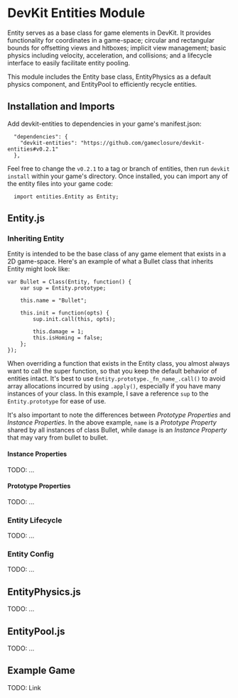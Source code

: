 DevKit Entities Module
======================

Entity serves as a base class for game elements in DevKit. It provides functionality for coordinates in a game-space; circular and rectangular bounds for offsetting views and hitboxes; implicit view management; basic physics including velocity, acceleration, and collisions; and a lifecycle interface to easily facilitate entity pooling.

This module includes the Entity base class, EntityPhysics as a default physics component, and EntityPool to efficiently recycle entities.

## Installation and Imports

Add devkit-entities to dependencies in your game's manifest.json:
```
  "dependencies": {
    "devkit-entities": "https://github.com/gameclosure/devkit-entities#v0.2.1"
  },
```

Feel free to change the `v0.2.1` to a tag or branch of entities, then run `devkit install` within your game's directory. Once installed, you can import any of the entity files into your game code:
```
  import entities.Entity as Entity;
```

## Entity.js

### Inheriting Entity

Entity is intended to be the base class of any game element that exists in a 2D game-space. Here's an example of what a Bullet class that inherits Entity might look like:
```
var Bullet = Class(Entity, function() {
	var sup = Entity.prototype;

	this.name = "Bullet";

	this.init = function(opts) {
		sup.init.call(this, opts);

		this.damage = 1;
		this.isHoming = false;
	};
});
```

When overriding a function that exists in the Entity class, you almost always want to call the super function, so that you keep the default behavior of entities intact. It's best to use `Entity.prototype._fn_name_.call()` to avoid array allocations incurred by using `.apply()`, especially if you have many instances of your class. In this example, I save a reference `sup` to the `Entity.prototype` for ease of use.

It's also important to note the differences between *Prototype Properties* and *Instance Properties*. In the above example, `name` is a *Prototype Property* shared by all instances of class Bullet, while `damage` is an *Instance Property* that may vary from bullet to bullet.

#### Instance Properties

TODO: ...

#### Prototype Properties

TODO: ...

### Entity Lifecycle

TODO: ...

### Entity Config

TODO: ...

## EntityPhysics.js

TODO: ...

## EntityPool.js

TODO: ...

## Example Game

TODO: Link
